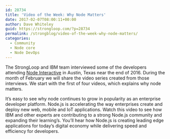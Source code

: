 ```yaml
---
id: 28734
title: 'Video of the Week: Why Node Matters'
date: 2017-02-07T08:00:11+00:00
author: Dave Whiteley
guid: https://strongloop.com/?p=28734
permalink: /strongblog/video-of-the-week-why-node-matters/
categories:
  - Community
  - Node core
  - Node DevOps
---
```

The StrongLoop and IBM team interviewed some of the developers attending [Node Interactive](https://strongloop.com/strongblog/node-interactive-north-america-wrap-up/) in Austin, Texas near the end of 2016. During the month of February we will share the video series created from those interviews. We start with the first of four videos, which explains why node matters.
  
<!--more-->


  
It&#8217;s easy to see why node continues to grow in popularity as an enterprise developer platform. Node.js is accelerating the way enterprises create and deploy new web, mobile and IoT applications. Watch this video to see how IBM and other experts are contributing to a strong Node.js community and expanding their learning&#8217;s. You&#8217;ll hear how Node.js is creating leading edge applications for today&#8217;s digital economy while delivering speed and efficiency for developers.